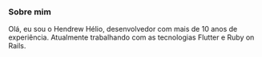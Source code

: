 ### Sobre mim

Olá, eu sou o Hendrew Hélio, desenvolvedor com mais de 10 anos de experiência. Atualmente trabalhando com as tecnologias Flutter e Ruby on Rails.
